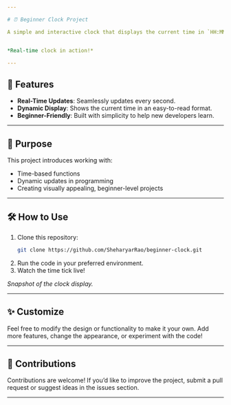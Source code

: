 ```yaml
---

# ⏰ Beginner Clock Project  

A simple and interactive clock that displays the current time in `HH:MM:SS` format and updates every second. Perfect for beginners exploring dynamic time-based programming.  


*Real-time clock in action!*  

---
```


## 🚀 Features  
- **Real-Time Updates**: Seamlessly updates every second.  
- **Dynamic Display**: Shows the current time in an easy-to-read format.  
- **Beginner-Friendly**: Built with simplicity to help new developers learn.  

---

## 🎯 Purpose  
This project introduces working with:  
- Time-based functions  
- Dynamic updates in programming  
- Creating visually appealing, beginner-level projects  

---

## 🛠️ How to Use  
1. Clone this repository:  
   ```bash  
   git clone https://github.com/SheharyarRao/beginner-clock.git  
   ```  
2. Run the code in your preferred environment.  
3. Watch the time tick live!  

*Snapshot of the clock display.*  

---

## ✨ Customize  
Feel free to modify the design or functionality to make it your own. Add more features, change the appearance, or experiment with the code!  

---

## 🌟 Contributions  
Contributions are welcome! If you’d like to improve the project, submit a pull request or suggest ideas in the issues section.  

---

